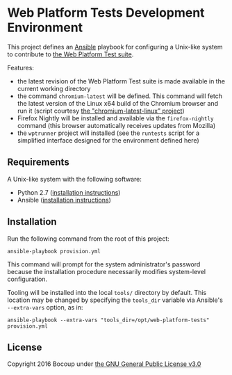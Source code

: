 # Web Platform Tests Development Environment

This project defines an [Ansible](https://www.ansible.com/) playbook for
configuring a Unix-like system to contribute to [the Web Platform Test
suite](https://github.com/w3c/web-platform-tests).

Features:

- the latest revision of the Web Platform Test suite is made available in the
  current working directory
- the command `chromium-latest` will be defined. This command will fetch the
  latest version of the Linux x64 build of the Chromium browser and run it
  (script courtesy [the "chromium-latest-linux"
  project](https://github.com/scheib/chromium-latest-linux))
- Firefox Nightly will be installed and available via the `firefox-nightly`
  command (this browser automatically receives updates from Mozilla)
- the `wptrunner` project will installed (see the `runtests` script for a
  simplified interface designed for the environment defined here)

## Requirements

A Unix-like system with the following software:

- Python 2.7 ([installation instructions](https://wiki.python.org/moin/BeginnersGuide/Download))
- Ansible ([installation instructions](https://docs.ansible.com/ansible/intro_installation.html))

## Installation

Run the following command from the root of this project:

    ansible-playbook provision.yml

This command will prompt for the system administrator's password because the
installation procedure necessarily modifies system-level configuration.

Tooling will be installed into the local `tools/` directory by default. This
location may be changed by specifying the `tools_dir` variable via Ansible's
`--extra-vars` option, as in:

    ansible-playbook --extra-vars "tools_dir=/opt/web-platform-tests" provision.yml

## License

Copyright 2016 Bocoup under [the GNU General Public License
v3.0](https://www.gnu.org/licenses/gpl-3.0.html)
